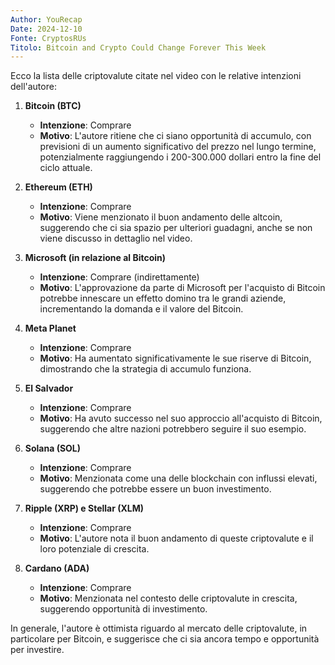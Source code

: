 ```yaml
---
Author: YouRecap
Date: 2024-12-10
Fonte: CryptosRUs
Titolo: Bitcoin and Crypto Could Change Forever This Week
---
```


Ecco la lista delle criptovalute citate nel video con le relative intenzioni dell'autore:

1. **Bitcoin (BTC)**
   - **Intenzione**: Comprare
   - **Motivo**: L'autore ritiene che ci siano opportunità di accumulo, con previsioni di un aumento significativo del prezzo nel lungo termine, potenzialmente raggiungendo i 200-300.000 dollari entro la fine del ciclo attuale.

2. **Ethereum (ETH)**
   - **Intenzione**: Comprare
   - **Motivo**: Viene menzionato il buon andamento delle altcoin, suggerendo che ci sia spazio per ulteriori guadagni, anche se non viene discusso in dettaglio nel video.

3. **Microsoft (in relazione al Bitcoin)**
   - **Intenzione**: Comprare (indirettamente)
   - **Motivo**: L'approvazione da parte di Microsoft per l'acquisto di Bitcoin potrebbe innescare un effetto domino tra le grandi aziende, incrementando la domanda e il valore del Bitcoin.

4. **Meta Planet**
   - **Intenzione**: Comprare
   - **Motivo**: Ha aumentato significativamente le sue riserve di Bitcoin, dimostrando che la strategia di accumulo funziona.

5. **El Salvador**
   - **Intenzione**: Comprare
   - **Motivo**: Ha avuto successo nel suo approccio all'acquisto di Bitcoin, suggerendo che altre nazioni potrebbero seguire il suo esempio.

6. **Solana (SOL)**
   - **Intenzione**: Comprare
   - **Motivo**: Menzionata come una delle blockchain con influssi elevati, suggerendo che potrebbe essere un buon investimento.

7. **Ripple (XRP) e Stellar (XLM)**
   - **Intenzione**: Comprare
   - **Motivo**: L'autore nota il buon andamento di queste criptovalute e il loro potenziale di crescita.

8. **Cardano (ADA)**
   - **Intenzione**: Comprare
   - **Motivo**: Menzionata nel contesto delle criptovalute in crescita, suggerendo opportunità di investimento.

In generale, l'autore è ottimista riguardo al mercato delle criptovalute, in particolare per Bitcoin, e suggerisce che ci sia ancora tempo e opportunità per investire.
